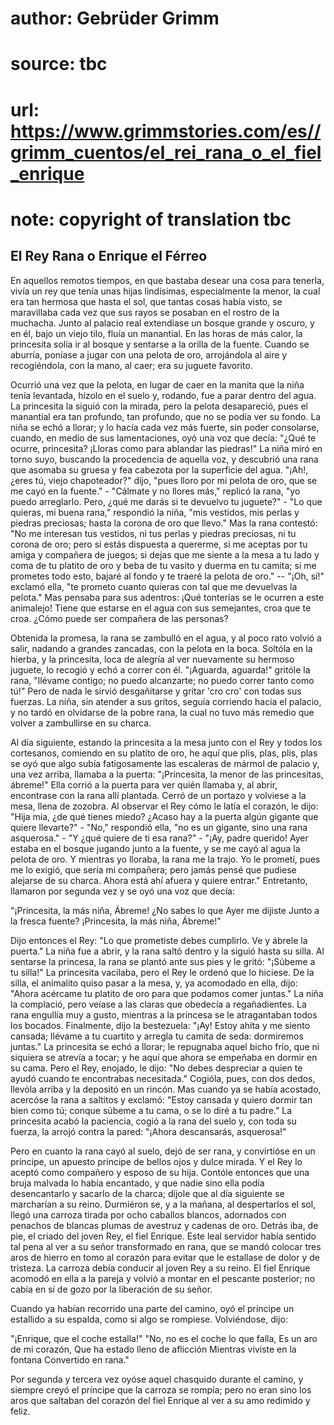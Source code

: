 # author: Gebrüder Grimm
# source: tbc
# url: https://www.grimmstories.com/es//grimm_cuentos/el_rei_rana_o_el_fiel_enrique
# note: copyright of translation tbc

## El Rey Rana o Enrique el Férreo 

En aquellos remotos tiempos, en que bastaba desear una cosa para
tenerla, vivía un rey que tenía unas hijas lindísimas, especialmente la
menor, la cual era tan hermosa que hasta el sol, que tantas cosas había
visto, se maravillaba cada vez que sus rayos se posaban en el rostro de
la muchacha. Junto al palacio real extendíase un bosque grande y oscuro,
y en él, bajo un viejo tilo, fluía un manantial. En las horas de más
calor, la princesita solía ir al bosque y sentarse a la orilla de la
fuente. Cuando se aburría, poníase a jugar con una pelota de oro,
arrojándola al aire y recogiéndola, con la mano, al caer; era su juguete
favorito.

Ocurrió una vez que la pelota, en lugar de caer en la manita que la niña
tenía levantada, hízolo en el suelo y, rodando, fue a parar dentro del
agua. La princesita la siguió con la mirada, pero la pelota desapareció,
pues el manantial era tan profundo, tan profundo, que no se podía ver su
fondo. La niña se echó a llorar; y lo hacía cada vez más fuerte, sin
poder consolarse, cuando, en medio de sus lamentaciones, oyó una voz que
decía: "¿Qué te ocurre, princesita? ¡Lloras como para ablandar las
piedras!" La niña miró en torno suyo, buscando la procedencia de
aquella voz, y descubrió una rana que asomaba su gruesa y fea cabezota
por la superficie del agua. "¡Ah!, ¿eres tú, viejo chapoteador?" dijo,
"pues lloro por mi pelota de oro, que se me cayó en la fuente." -
"Cálmate y no llores más," replicó la rana, "yo puedo arreglarlo.
Pero, ¿qué me darás si te devuelvo tu juguete?" - "Lo que quieras, mi
buena rana," respondió la niña, "mis vestidos, mis perlas y piedras
preciosas; hasta la corona de oro que llevo." Mas la rana contestó:
"No me interesan tus vestidos, ni tus perlas y piedras preciosas, ni tu
corona de oro; pero si estás dispuesta a quererme, si me aceptas por tu
amiga y compañera de juegos; si dejas que me siente a la mesa a tu lado
y coma de tu platito de oro y beba de tu vasito y duerma en tu camita;
si me prometes todo esto, bajaré al fondo y te traeré la pelota de
oro." -- "¡Oh, sí!" exclamó ella, "te prometo cuanto quieras con tal
que me devuelvas la pelota." Mas pensaba para sus adentros: ¡Qué
tonterías se le ocurren a este animalejo! Tiene que estarse en el agua
con sus semejantes, croa que te croa. ¿Cómo puede ser compañera de las
personas?

Obtenida la promesa, la rana se zambulló en el agua, y al poco rato
volvió a salir, nadando a grandes zancadas, con la pelota en la boca.
Soltóla en la hierba, y la princesita, loca de alegría al ver nuevamente
su hermoso juguete, lo recogió y echó a correr con él. "¡Aguarda,
aguarda!" gritóle la rana, "llévame contigo; no puedo alcanzarte; no
puedo correr tanto como tú!" Pero de nada le sirvió desgañitarse y
gritar 'cro cro' con todas sus fuerzas. La niña, sin atender a sus
gritos, seguía corriendo hacia el palacio, y no tardó en olvidarse de la
pobre rana, la cual no tuvo más remedio que volver a zambullirse en su
charca.

Al día siguiente, estando la princesita a la mesa junto con el Rey y
todos los cortesanos, comiendo en su platito de oro, he aquí que plis,
plas, plis, plas se oyó que algo subía fatigosamente las escaleras de
mármol de palacio y, una vez arriba, llamaba a la puerta: "¡Princesita,
la menor de las princesitas, ábreme!" Ella corrió a la puerta para ver
quién llamaba y, al abrir, encontrase con la rana allí plantada. Cerró
de un portazo y volviese a la mesa, llena de zozobra. Al observar el Rey
cómo le latía el corazón, le dijo: "Hija mía, ¿de qué tienes miedo?
¿Acaso hay a la puerta algún gigante que quiere llevarte?" - "No,"
respondió ella, "no es un gigante, sino una rana asquerosa." - "Y
¿qué quiere de ti esa rana?" - "¡Ay, padre querido! Ayer estaba en el
bosque jugando junto a la fuente, y se me cayó al agua la pelota de oro.
Y mientras yo lloraba, la rana me la trajo. Yo le prometí, pues me lo
exigió, que sería mi compañera; pero jamás pensé que pudiese alejarse de
su charca. Ahora está ahí afuera y quiere entrar." Entretanto, llamaron
por segunda vez y se oyó una voz que decía:

"¡Princesita, la más niña,
Ábreme!
¿No sabes lo que
Ayer me dijiste
Junto a la fresca fuente?
¡Princesita, la más niña,
Ábreme!"

Dijo entonces el Rey: "Lo que prometiste debes cumplirlo. Ve y ábrele
la puerta." La niña fue a abrir, y la rana saltó dentro y la siguió
hasta su silla. Al sentarse la princesa, la rana se plantó ante sus pies
y le gritó: "¡Súbeme a tu silla!" La princesita vacilaba, pero el Rey
le ordenó que lo hiciese. De la silla, el animalito quiso pasar a la
mesa, y, ya acomodado en ella, dijo: "Ahora acércame tu platito de oro
para que podamos comer juntas." La niña la complació, pero veíase a las
claras que obedecía a regañadientes. La rana engullía muy a gusto,
mientras a la princesa se le atragantaban todos los bocados. Finalmente,
dijo la bestezuela: "¡Ay! Estoy ahíta y me siento cansada; llévame a tu
cuartito y arregla tu camita de seda: dormiremos juntas." La princesita
se echó a llorar; le repugnaba aquel bicho frío, que ni siquiera se
atrevía a tocar; y he aquí que ahora se empeñaba en dormir en su cama.
Pero el Rey, enojado, le dijo: "No debes despreciar a quien te ayudó
cuando te encontrabas necesitada." Cogióla, pues, con dos dedos,
llevóla arriba y la depositó en un rincón. Mas cuando ya se había
acostado, acercóse la rana a saltitos y exclamó: "Estoy cansada y
quiero dormir tan bien como tú; conque súbeme a tu cama, o se lo diré a
tu padre." La princesita acabó la paciencia, cogió a la rana del suelo
y, con toda su fuerza, la arrojó contra la pared: "¡Ahora descansarás,
asquerosa!"

Pero en cuanto la rana cayó al suelo, dejó de ser rana, y convirtióse en
un príncipe, un apuesto príncipe de bellos ojos y dulce mirada. Y el Rey
lo aceptó como compañero y esposo de su hija. Contóle entonces que una
bruja malvada lo había encantado, y que nadie sino ella podía
desencantarlo y sacarlo de la charca; díjole que al día siguiente se
marcharían a su reino. Durmiéron se, y a la mañana, al despertarlos el
sol, llegó una carroza tirada por ocho caballos blancos, adornados con
penachos de blancas plumas de avestruz y cadenas de oro. Detrás iba, de
pie, el criado del joven Rey, el fiel Enrique. Este leal servidor había
sentido tal pena al ver a su señor transformado en rana, que se mandó
colocar tres aros de hierro en tomo al corazón para evitar que le
estallase de dolor y de tristeza. La carroza debía conducir al joven Rey
a su reino. El fiel Enrique acomodó en ella a la pareja y volvió a
montar en el pescante posterior; no cabía en sí de gozo por la
liberación de su señor.

Cuando ya habían recorrido una parte del camino, oyó el príncipe un
estallido a su espalda, como si algo se rompiese. Volviéndose, dijo:

"¡Enrique, que el coche estalla!"
"No, no es el coche lo que falla,
Es un aro de mi corazón,
Que ha estado lleno de aflicción
Mientras viviste en la fontana
Convertido en rana."

Por segunda y tercera vez oyóse aquel chasquido durante el camino, y
siempre creyó el príncipe que la carroza se rompía; pero no eran sino
los aros que saltaban del corazón del fiel Enrique al ver a su amo
redimido y feliz.
